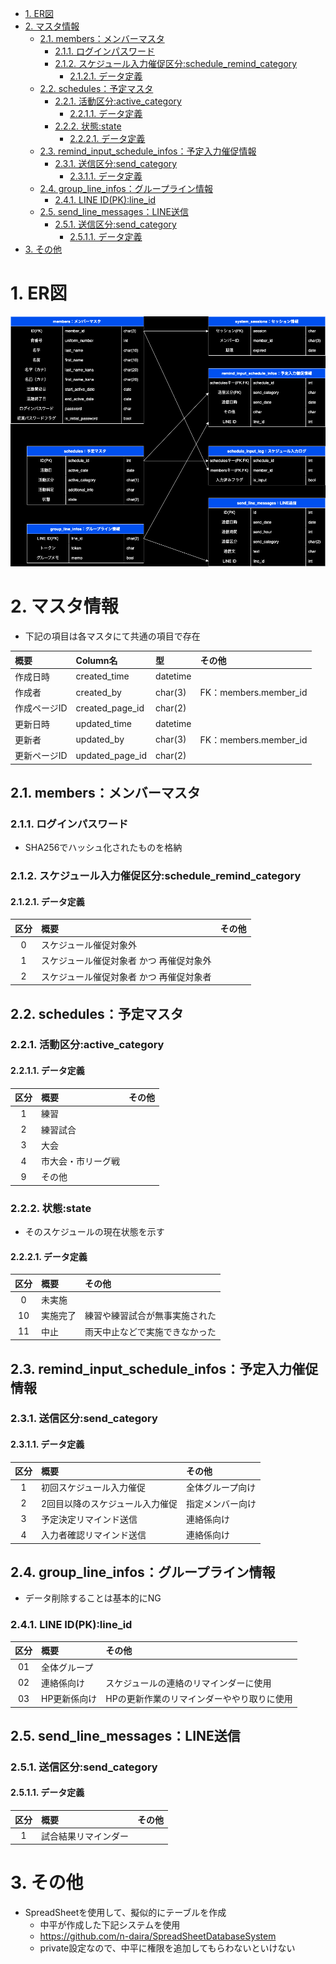 - [1. ER図](#1-er図)
- [2. マスタ情報](#2-マスタ情報)
  - [2.1. members：メンバーマスタ](#21-membersメンバーマスタ)
    - [2.1.1. ログインパスワード](#211-ログインパスワード)
    - [2.1.2. スケジュール入力催促区分:schedule\_remind\_category](#212-スケジュール入力催促区分schedule_remind_category)
      - [2.1.2.1. データ定義](#2121-データ定義)
  - [2.2. schedules：予定マスタ](#22-schedules予定マスタ)
    - [2.2.1. 活動区分:active\_category](#221-活動区分active_category)
      - [2.2.1.1. データ定義](#2211-データ定義)
    - [2.2.2. 状態:state](#222-状態state)
      - [2.2.2.1. データ定義](#2221-データ定義)
  - [2.3. remind\_input\_schedule\_infos：予定入力催促情報](#23-remind_input_schedule_infos予定入力催促情報)
    - [2.3.1. 送信区分:send\_category](#231-送信区分send_category)
      - [2.3.1.1. データ定義](#2311-データ定義)
  - [2.4. group\_line\_infos：グループライン情報](#24-group_line_infosグループライン情報)
    - [2.4.1. LINE ID(PK):line\_id](#241-line-idpkline_id)
  - [2.5. send\_line\_messages：LINE送信](#25-send_line_messagesline送信)
    - [2.5.1. 送信区分:send\_category](#251-送信区分send_category)
      - [2.5.1.1. データ定義](#2511-データ定義)
- [3. その他](#3-その他)

# 1. ER図
![](ER_figure.drawio.png)

# 2. マスタ情報
- 下記の項目は各マスタにて共通の項目で存在

| 概要 | Column名 | 型 | その他 |
| :-- | :-- | :-- | :-- |
| 作成日時 | created_time | datetime |  |
| 作成者 | created_by | char(3) | FK：members.member_id |
| 作成ページID | created_page_id | char(2) |  |
| 更新日時 | updated_time | datetime |  |
| 更新者 | updated_by | char(3) | FK：members.member_id |
| 更新ページID | updated_page_id | char(2) |  |

## 2.1. members：メンバーマスタ

### 2.1.1. ログインパスワード
- SHA256でハッシュ化されたものを格納

### 2.1.2. スケジュール入力催促区分:schedule_remind_category
#### 2.1.2.1. データ定義

| 区分 | 概要 | その他 |
| :--: | :-- | :-- |
| 0 | スケジュール催促対象外 |  |
| 1 | スケジュール催促対象者 かつ 再催促対象外 |  |
| 2 | スケジュール催促対象者 かつ 再催促対象者  |  |

## 2.2. schedules：予定マスタ

### 2.2.1. 活動区分:active_category
#### 2.2.1.1. データ定義

| 区分 | 概要 | その他 |
| :--: | :-- | :-- |
| 1 | 練習 |  |
| 2 | 練習試合 |  |
| 3 | 大会 |  |
| 4 | 市大会・市リーグ戦 |  |
| 9 | その他 |  |

### 2.2.2. 状態:state
- そのスケジュールの現在状態を示す

#### 2.2.2.1. データ定義

| 区分 | 概要 | その他 |
| :--: | :-- | :-- |
| 0 | 未実施 |  |
| 10 | 実施完了 | 練習や練習試合が無事実施された |
| 11 | 中止 | 雨天中止などで実施できなかった |

## 2.3. remind_input_schedule_infos：予定入力催促情報

### 2.3.1. 送信区分:send_category
#### 2.3.1.1. データ定義

| 区分 | 概要 | その他 |
| :--: | :-- | :-- |
| 1 | 初回スケジュール入力催促 | 全体グループ向け |
| 2 | 2回目以降のスケジュール入力催促 | 指定メンバー向け |
| 3 | 予定決定リマインド送信 | 連絡係向け |
| 4 | 入力者確認リマインド送信 | 連絡係向け  |

## 2.4. group_line_infos：グループライン情報
- データ削除することは基本的にNG

### 2.4.1. LINE ID(PK):line_id

| 区分 | 概要 | その他 |
| :--: | :-- | :-- |
| 01 | 全体グループ |  |
| 02 | 連絡係向け | スケジュールの連絡のリマインダーに使用 |
| 03 | HP更新係向け | HPの更新作業のリマインダーややり取りに使用 |

## 2.5. send_line_messages：LINE送信
### 2.5.1. 送信区分:send_category
#### 2.5.1.1. データ定義

| 区分 | 概要 | その他 |
| :--: | :-- | :-- |
| 1 | 試合結果リマインダー |  |

# 3. その他
- SpreadSheetを使用して、擬似的にテーブルを作成
  - 中平が作成した下記システムを使用
  - https://github.com/n-daira/SpreadSheetDatabaseSystem
  - private設定なので、中平に権限を追加してもらわないといけない